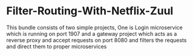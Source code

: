# Filter-Routing-With-Netflix-Zuul
This bundle consists of two simple projects, One is Login microservice which is running on port 1907 and a gateway project which acts as a reverse proxy and accept requests on port 8080 and filters the requests and direct them to proper microservices
